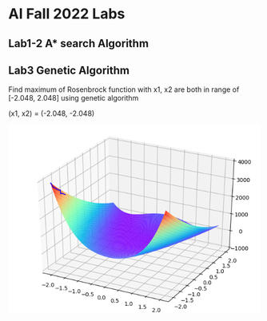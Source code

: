 # AI Fall 2022 Labs

## Lab1-2 A\* search Algorithm

## Lab3 Genetic Algorithm

Find maximum of Rosenbrock function with x1, x2 are both in range of [-2.048, 2.048] using genetic algorithm

(x1, x2) = (-2.048, -2.048)

![Rosenbrock](./figures/Rosenbrock.png)